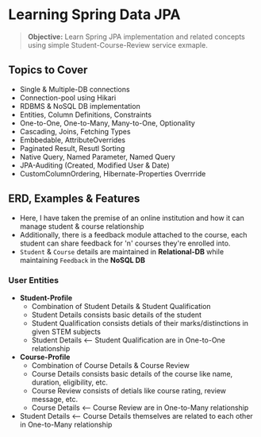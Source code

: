 # Learning Spring Data JPA

> **Objective:** Learn Spring JPA implementation and related concepts using simple Student-Course-Review service exmaple.
 
## Topics to Cover

* Single & Multiple-DB connections
* Connection-pool using Hikari
* RDBMS & NoSQL DB implementation
* Entities, Column Definitions, Constraints
* One-to-One, One-to-Many, Many-to-One, Optionality
* Cascading, Joins, Fetching Types
* Embbedable, AttributeOverrides
* Paginated Result, Resutl Sorting
* Native Query, Named Parameter, Named Query
* JPA-Auditing (Created, Modified User & Date)
* CustomColumnOrdering, Hibernate-Properties Overrride

## ERD, Examples & Features

* Here, I have taken the premise of an online institution and how it can manage student & course relationship
* Additionally, there is a feedback module attached to the course, each student can share feedback for 'n' courses they're enrolled into.
* `Student` & `Course` details are maintained in **Relational-DB** while maintaining `Feedback` in the **NoSQL DB**

### User Entities

* **Student-Profile**
  * Combination of Student Details & Student Qualification
  * Student Details consists basic details of the student
  * Student Qualification consists detials of their marks/distinctions in given STEM subjects
  * Student Details <-- Student Qualification are in One-to-One relationship
* **Course-Profile**
  * Combination of Course Details & Course Review
  * Course Details consists basic details of the course like name, duration, eligibility, etc.
  * Course Review consists of detials like course rating, review message, etc.
  * Course Details <-- Course Review are in One-to-Many relationship
* Student Details <-- Course Details themselves are related to each other in One-to-Many relationship